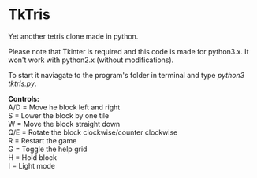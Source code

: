 # TkTris
Yet another tetris clone made in python.

Please note that Tkinter is required and this code is made for python3.x. It won't work with python2.x (without modifications).

To start it naviagate to the program's folder in terminal and type <i> python3 tktris.py</i>.

<b>Controls:</b><br>
A/D = Move he block left and right<br>
S = Lower the block by one tile<br>
W = Move the block straight down<br>
Q/E = Rotate the block clockwise/counter clockwise<br>
R = Restart the game<br>
G = Toggle the help grid<br>
H = Hold block<br>
I = Light mode
